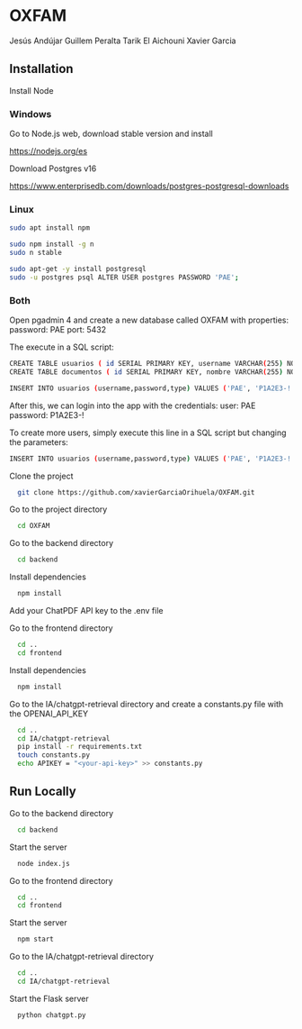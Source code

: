 # OXFAM

Jesús Andújar
Guillem Peralta
Tarik El Aichouni
Xavier Garcia

## Installation

Install Node

### Windows

Go to Node.js web, download stable version and install

https://nodejs.org/es

Download Postgres v16

https://www.enterprisedb.com/downloads/postgres-postgresql-downloads


### Linux

```bash
sudo apt install npm
```
```bash
sudo npm install -g n
sudo n stable
```

```bash
sudo apt-get -y install postgresql
sudo -u postgres psql ALTER USER postgres PASSWORD 'PAE';
```

### Both

Open pgadmin 4 and create a new database called OXFAM with properties:
password: PAE
port: 5432

The execute in a SQL script:
```bash
CREATE TABLE usuarios ( id SERIAL PRIMARY KEY, username VARCHAR(255) NOT NULL, password VARCHAR(255) NOT NULL, type VARCHAR(10) CHECK (type IN ('public', 'private')) );
CREATE TABLE documentos ( id SERIAL PRIMARY KEY, nombre VARCHAR(255) NOT NULL, autor VARCHAR(255) NOT NULL, fecha DATE NOT NULL, id_chatpdf VARCHAR(255), type VARCHAR(10) CHECK (type IN ('public', 'private')) );

INSERT INTO usuarios (username,password,type) VALUES ('PAE', 'P1A2E3-!','private'); SELECT * FROM usuarios
```

After this, we can login into the app with the credentials:
user: PAE 
password: P1A2E3-!

To create more users, simply execute this line in a SQL script but changing the parameters:

```bash
INSERT INTO usuarios (username,password,type) VALUES ('PAE', 'P1A2E3-!','private'); SELECT * FROM usuarios
```

Clone the project

```bash
  git clone https://github.com/xavierGarciaOrihuela/OXFAM.git
```

Go to the project directory

```bash
  cd OXFAM
```

Go to the backend directory

```bash
  cd backend
```

Install dependencies

```bash
  npm install
```

Add your ChatPDF API key to the .env file

Go to the frontend directory

```bash
  cd ..
  cd frontend
```

Install dependencies

```bash
  npm install
```

Go to the IA/chatgpt-retrieval directory and create a constants.py file with the OPENAI_API_KEY

```bash
  cd ..
  cd IA/chatgpt-retrieval
  pip install -r requirements.txt
  touch constants.py
  echo APIKEY = "<your-api-key>" >> constants.py
```

## Run Locally

Go to the backend directory

```bash
  cd backend
```

Start the server

```bash
  node index.js
```

Go to the frontend directory

```bash
  cd ..
  cd frontend
```

Start the server

```bash
  npm start
```

Go to the IA/chatgpt-retrieval directory

```bash
  cd ..
  cd IA/chatgpt-retrieval
```

Start the Flask server

```bash
  python chatgpt.py
```
